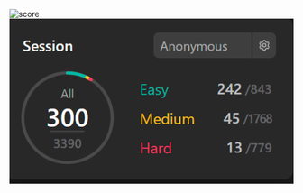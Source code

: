 ![score](https://github.com/hongrinyang/Leetcode/assets/163810145/57d3498a-8d6b-4a48-9067-76f3824e15fe)
![score](https://github.com/hongrinyang/Leetcode/blob/main/updated%20score(2nd%20semester).png)
